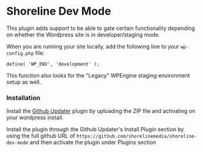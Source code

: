 # Shoreline Dev Mode

This plugin adds support to be able to gate certain functionality depending on whether the Wordpress site is in developer/staging mode.

When you are running your site locally, add the following line to your `wp-config.php` file:

`define( 'WP_ENV', 'development' );`

This function also looks for the "Legacy" WPEngine staging environment setup as well.


### Installation

Install the [Github Updater](https://github.com/afragen/github-updater/archive/master.zip) plugin by uploading the ZIP file and activating on your wordpress install.

Install the plugin through the Github Updater's Install Plugin section by using the full github URL of `https://github.com/shorelinemedia/shoreline-dev-mode` and then activate the plugin under Plugins section
